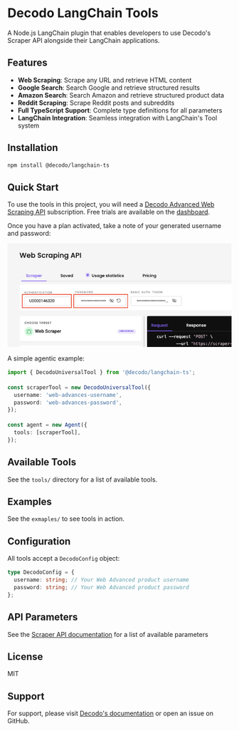 # Decodo LangChain Tools

A Node.js LangChain plugin that enables developers to use Decodo's Scraper API alongside their LangChain applications.

## Features

- **Web Scraping**: Scrape any URL and retrieve HTML content
- **Google Search**: Search Google and retrieve structured results
- **Amazon Search**: Search Amazon and retrieve structured product data
- **Reddit Scraping**: Scrape Reddit posts and subreddits
- **Full TypeScript Support**: Complete type definitions for all parameters
- **LangChain Integration**: Seamless integration with LangChain's Tool system

## Installation

```bash
npm install @decodo/langchain-ts
```

## Quick Start

To use the tools in this project, you will need a [Decodo Advanced Web Scraping API](https://help.decodo.com/docs/web-scraping-api-core-and-advanced-plans) subscription. Free trials are available on the [dashboard](https://dashboard.decodo.com/).

Once you have a plan activated, take a note of your generated username and password:

![Decodo dashboard](img/auth.png 'Decodo dashboard')

A simple agentic example:

```typescript
import { DecodoUniversalTool } from '@decodo/langchain-ts';

const scraperTool = new DecodoUniversalTool({
  username: 'web-advances-username',
  password: 'web-advances-password',
});

const agent = new Agent({
  tools: [scraperTool],
});
```

## Available Tools

See the `tools/` directory for a list of available tools.

## Examples

See the `exmaples/` to see tools in action.

## Configuration

All tools accept a `DecodoConfig` object:

```typescript
type DecodoConfig = {
  username: string; // Your Web Advanced product username
  password: string; // Your Web Advanced product password
};
```

## API Parameters

See the [Scraper API documentation](https://help.decodo.com/docs/web-scraping-api-parameters) for a list of available parameters

## License

MIT

## Support

For support, please visit [Decodo's documentation](https://help.decodo.com/) or open an issue on GitHub.
